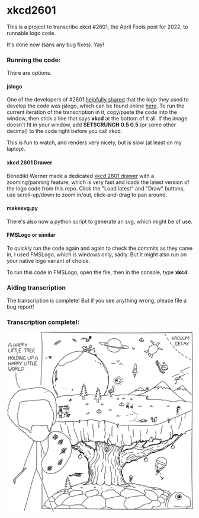 # xkcd2601

This is a project to transcribe xkcd #2601, the April Fools post for 2022, to runnable logo code.

It's done now (sans any bug fixes). Yay!

### Running the code:

There are options.

#### jslogo

One of the developers of #2601 [helpfully shared](https://github.com/theinternetftw/xkcd2601/issues/26)
that the logo they used to develop the code was jslogo, which can be found online [here](https://www.calormen.com/jslogo/).
To run the current iteration of the transcription in it, copy/paste the code into the window, then stick a line that says
**xkcd** at the bottom of it all. If the image doesn't fit in your window, add **SETSCRUNCH 0.5 0.5** (or some other decimal)
to the code right before you call xkcd.

This is fun to watch, and renders very nicely, but is slow (at least on my laptop).

#### xkcd 2601 Drawer

Benedikt Werner made a dedicated [xkcd 2601 drawer](https://benediktwerner.github.io/xkcd-2601-drawer/) with a 
zooming/panning feature, which is very fast and loads the latest version of the logo code from this repo. Click the 
"Load latest" and "Draw" buttons, use scroll-up/down to zoom in/out, click-and-drag to pan around.

#### makesvg.py

There's also now a python script to generate an svg, which might be of use.

#### FMSLogo or similar

To quickly run the code again and again to check the commits as they came in, I used
FMSLogo, which is windows only, sadly. But it might also run on your native logo
variant of choice.

To run this code in FMSLogo, open the file, then in the console, type **xkcd**.

### Aiding transcription

The transcription is complete! But if you see anything wrong, please file a bug report!

### Transcription complete!:

![transcription complete](https://github.com/theinternetftw/xkcd2601/raw/main/screens/xkcd2601.png)
